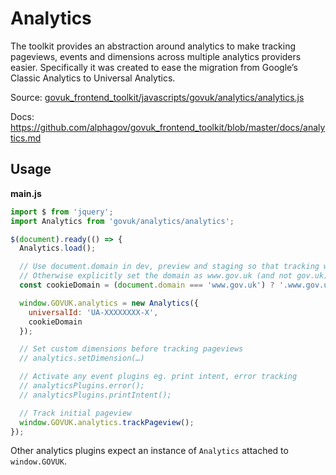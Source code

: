 # Analytics

The toolkit provides an abstraction around analytics to make tracking pageviews,
events and dimensions across multiple analytics providers easier. Specifically
it was created to ease the migration from Google’s Classic Analytics to
Universal Analytics.

Source: [govuk_frontend_toolkit/javascripts/govuk/analytics/analytics.js](https://github.com/alphagov/govuk_frontend_toolkit/blob/master/javascripts/govuk/analytics/analytics.js)

Docs: https://github.com/alphagov/govuk_frontend_toolkit/blob/master/docs/analytics.md

## Usage

**main.js**

```javascript
import $ from 'jquery';
import Analytics from 'govuk/analytics/analytics';

$(document).ready(() => {
  Analytics.load();

  // Use document.domain in dev, preview and staging so that tracking works
  // Otherwise explicitly set the domain as www.gov.uk (and not gov.uk).
  const cookieDomain = (document.domain === 'www.gov.uk') ? '.www.gov.uk' : document.domain;

  window.GOVUK.analytics = new Analytics({
    universalId: 'UA-XXXXXXXX-X',
    cookieDomain
  });

  // Set custom dimensions before tracking pageviews
  // analytics.setDimension(…)

  // Activate any event plugins eg. print intent, error tracking
  // analyticsPlugins.error();
  // analyticsPlugins.printIntent();

  // Track initial pageview
  window.GOVUK.analytics.trackPageview();
});
```

Other analytics plugins expect an instance of `Analytics` attached to
`window.GOVUK`.
